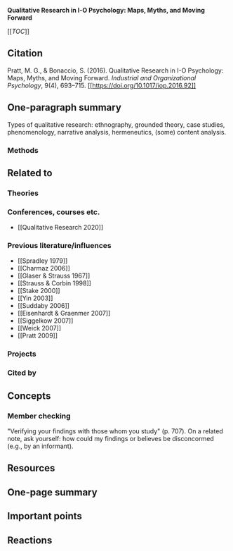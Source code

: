 **Qualitative Research in I-O Psychology: Maps, Myths, and Moving Forward**

[[_TOC_]]

## Citation

Pratt, M. G., & Bonaccio, S. (2016). Qualitative Research in I-O Psychology: Maps, Myths, and Moving Forward. *Industrial and Organizational Psychology*, 9(4), 693–715. [[https://doi.org/10.1017/iop.2016.92]]

## One-paragraph summary

Types of qualitative research: ethnography, grounded theory, case studies, phenomenology, narrative analysis, hermeneutics, (some) content analysis.

### Methods

## Related to

### Theories

### Conferences, courses etc.
* [[Qualitative Research 2020]]

### Previous literature/influences
* [[Spradley 1979]]
* [[Charmaz 2006]]
* [[Glaser & Strauss 1967]]
* [[Strauss & Corbin 1998]]
* [[Stake 2000]]
* [[Yin 2003]]
* [[Suddaby 2006]]
* [[Eisenhardt & Graenmer 2007]]
* [[Siggelkow 2007]]
* [[Weick 2007]]
* [[Pratt 2009]]

### Projects

### Cited by

## Concepts

### Member checking

"Verifying your findings with those whom you study" (p. 707). On a related note, ask yourself: how could my findings or believes be disconcormed (e.g., by an informant).

## Resources

## One-page summary

## Important points

## Reactions